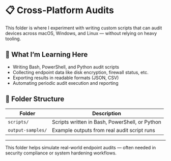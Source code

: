 # 📋 Cross-Platform Audits

This folder is where I experiment with writing custom scripts that can audit devices across macOS, Windows, and Linux — without relying on heavy tooling.

## 🎯 What I’m Learning Here

- Writing Bash, PowerShell, and Python audit scripts
- Collecting endpoint data like disk encryption, firewall status, etc.
- Exporting results in readable formats (JSON, CSV)
- Automating periodic audit execution and reporting

## 📁 Folder Structure

| Folder           | Description                                      |
|------------------|--------------------------------------------------|
| `scripts/`        | Scripts written in Bash, PowerShell, or Python  |
| `output-samples/` | Example outputs from real audit script runs     |

---

This folder helps simulate real-world endpoint audits — often needed in security compliance or system hardening workflows.